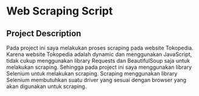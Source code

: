 # Web Scraping Script

## Project Description
Pada project ini saya melakukan proses scraping pada website Tokopedia. Karena website Tokopedia adalah dynamic dan menggunakan JavaScript, tidak cukup menggunakan library Requests dan BeautifulSoup saja untuk melakukan scraping. Sehingga pada project ini saya menggunakan library Selenium untuk melakukan scraping. Scraping menggunakan library Selenium membutuhkan suatu driver yang sesuai dengan browser yang akan digunakan untuk scraping.